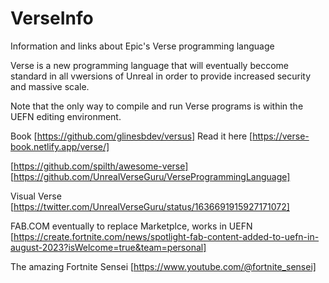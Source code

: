 # VerseInfo
Information and links about Epic's Verse programming language

Verse is a new programming language that will eventually beccome standard in all vwersions of Unreal in order to provide increased security and massive scale.

Note that the only way to compile and run Verse programs is within the UEFN editing environment.

Book [https://github.com/glinesbdev/versus] Read it here [https://verse-book.netlify.app/verse/]

[https://github.com/spilth/awesome-verse]
[https://github.com/UnrealVerseGuru/VerseProgrammingLanguage]

Visual Verse [https://twitter.com/UnrealVerseGuru/status/1636691915927171072]


FAB.COM eventually to replace Marketplce, works in UEFN [https://create.fortnite.com/news/spotlight-fab-content-added-to-uefn-in-august-2023?isWelcome=true&team=personal]


The amazing Fortnite Sensei [https://www.youtube.com/@fortnite_sensei]

